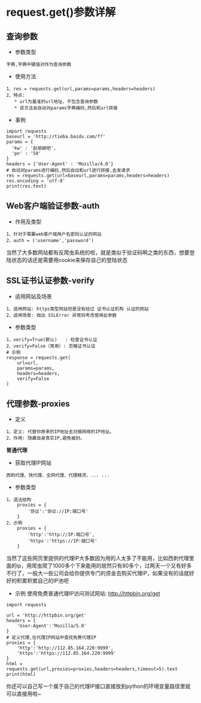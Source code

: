 # request.get()参数详解

## 查询参数
- 参数类型
```
字典,字典中键值对作为查询参数
```
- 使用方法
```
1、res = requests.get(url,params=params,headers=headers)
2、特点: 
   * url为基准的url地址，不包含查询参数
   * 该方法会自动对params字典编码,然后和url拼接
```
- 事例
```
import requests
baseurl = 'http://tieba.baidu.com/f?'
params = {
  'kw' : '赵丽颖吧',
  'pn' : '50'
}
headers = {'User-Agent' : 'Mozilla/4.0'}
# 自动对params进行编码,然后自动和url进行拼接,去发请求
res = requests.get(url=baseurl,params=params,headers=headers)
res.encoding = 'utf-8'
print(res.text)
```

## Web客户端验证参数-auth
- 作用及类型
```
1、针对于需要web客户端用户名密码认证的网站
2、auth = ('username','password')
```
当然了大多数网站都有反爬虫系统的啦，就是类似于验证码啊之类的东西，想要登陆状态的话还是需要用cookie来保存自己的登陆状态

## SSL证书认证参数-verify
- 适用网站及场景
```
1、适用网站: https类型网站但是没有经过 证书认证机构 认证的网站
2、适用场景: 抛出 SSLError 异常则考虑使用此参数
```
- 参数类型
```
1、verify=True(默认)   : 检查证书认证
2、verify=False（常用）: 忽略证书认证
# 示例
response = requests.get(
	url=url,
	params=params,
	headers=headers,
	verify=False
)
```

## 代理参数-proxies
- 定义

```
1、定义: 代替你原来的IP地址去对接网络的IP地址。
2、作用: 隐藏自身真实IP,避免被封。
```

**普通代理**
- 获取代理IP网站

```
西刺代理、快代理、全网代理、代理精灵、... ...
```
- 参数类型
```
1、语法结构
   	proxies = {
       	'协议':'协议://IP:端口号'
   	}
2、示例
    proxies = {
    	'http':'http://IP:端口号',
    	'https':'https://IP:端口号'
	}
```

当然了这些网页里提供的代理IP大多数因为用的人太多了不能用，比如西刺代理里面的ip，用爬虫爬了1000多个下来能用的居然只有80多个，过两天一个又有好多不行了，一般大一些公司会给你提供专门的资金去购买代理IP，如果没有的话就好好的积累积累自己的IP池吧

- 示例
使用免费普通代理IP访问测试网站: http://httpbin.org/get

```
import requests

url = 'http://httpbin.org/get'
headers = {
    'User-Agent':'Mozilla/5.0'
}
# 定义代理,在代理IP网站中查找免费代理IP
proxies = {
    'http':'http://112.85.164.220:9999',
    'https':'https://112.85.164.220:9999'
}
html = requests.get(url,proxies=proxies,headers=headers,timeout=5).text
print(html)
```

你还可以自己写一个属于自己的代理IP接口直接放到python的环境变量路径里就可以直接用啦~